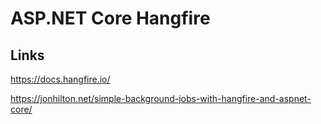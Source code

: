 # ASP.NET Core Hangfire

## Links

https://docs.hangfire.io/

https://jonhilton.net/simple-background-jobs-with-hangfire-and-aspnet-core/